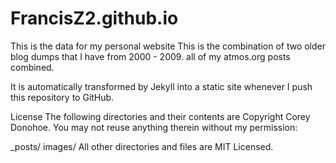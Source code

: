 # FrancisZ2.github.io
This is the data for my personal website
This is the combination of two older blog dumps that I have from 2000 - 2009. all of my atmos.org posts combined.

It is automatically transformed by Jekyll into a static site whenever I push this repository to GitHub.

License
The following directories and their contents are Copyright Corey Donohoe. You may not reuse anything therein without my permission:

_posts/
images/
All other directories and files are MIT Licensed.
